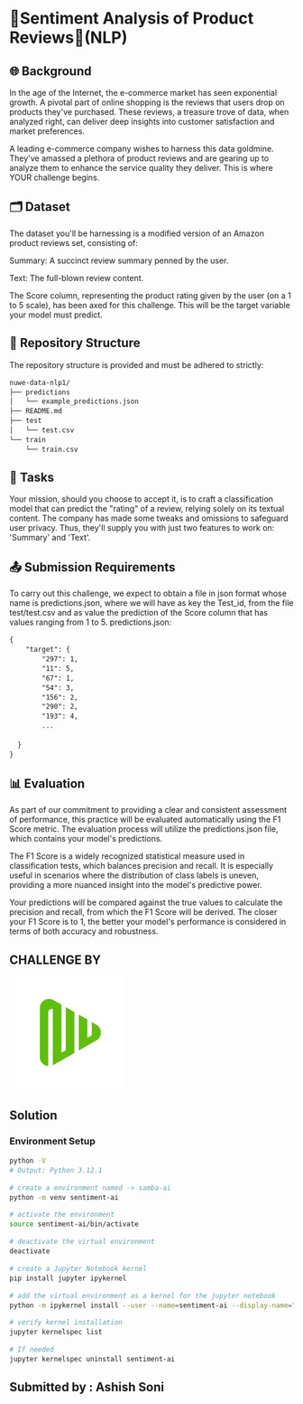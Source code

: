 # 🧠Sentiment Analysis of Product Reviews🌟(NLP)

## 🌐 Background

In the age of the Internet, the e-commerce market has seen exponential growth. A pivotal part of online shopping is the reviews that users drop on products they've purchased. These reviews, a treasure trove of data, when analyzed right, can deliver deep insights into customer satisfaction and market preferences.

A leading e-commerce company wishes to harness this data goldmine. They've amassed a plethora of product reviews and are gearing up to analyze them to enhance the service quality they deliver. This is where YOUR challenge begins.

## 🗂️ Dataset

The dataset you'll be harnessing is a modified version of an Amazon product reviews set, consisting of:

Summary: A succinct review summary penned by the user.

Text: The full-blown review content.

The Score column, representing the product rating given by the user (on a 1 to 5 scale), has been axed for this challenge. This will be the target variable your model must predict.

## 📂 Repository Structure

The repository structure is provided and must be adhered to strictly:

```markdown
nuwe-data-nlp1/
├── predictions
│   └── example_predictions.json
├── README.md
├── test
│   └── test.csv
└── train
    └── train.csv
```

## 🎯 Tasks

 Your mission, should you choose to accept it, is to craft a classification model that can predict the "rating" of a review, relying solely on its textual content. The company has made some tweaks and omissions to safeguard user privacy. Thus, they'll supply you with just two features to work on: 'Summary' and 'Text'.

## 📤 Submission Requirements

To carry out this challenge, we expect to obtain a file in json format whose name is predictions.json, where we will have as key the Test_id, from the file test/test.csv and as value the prediction of the Score column that has values ranging from 1 to 5. predictions.json:

```markdown
{
    "target": {
        "297": 1,
        "11": 5,
        "67": 1,
        "54": 3,
        "156": 2,
        "290": 2,
        "193": 4,
        ...

  }
}
```

## 📊 Evaluation

As part of our commitment to providing a clear and consistent assessment of performance, this practice will be evaluated automatically using the F1 Score metric. The evaluation process will utilize the predictions.json file, which contains your model's predictions.

The F1 Score is a widely recognized statistical measure used in classification tests, which balances precision and recall. It is especially useful in scenarios where the distribution of class labels is uneven, providing a more nuanced insight into the model's predictive power.

Your predictions will be compared against the true values to calculate the precision and recall, from which the F1 Score will be derived. The closer your F1 Score is to 1, the better your model's performance is considered in terms of both accuracy and robustness.

## CHALLENGE BY

![NUWE](/nuwe-logo.jpg)

## Solution

### Environment Setup

```bash
python -V
# Output: Python 3.12.1
```

```bash
# create a environment named -> samba-ai
python -m venv sentiment-ai
```

```bash
# activate the environment
source sentiment-ai/bin/activate
```

```bash
# deactivate the virtual environment
deactivate
```

```bash
# create a Jupyter Notebook kernel
pip install jupyter ipykernel
```

```bash
# add the virtual environment as a kernel for the jupyter notebook
python -m ipykernel install --user --name=sentiment-ai --display-name="Py3.12-sentiment-ai"
```

```bash
# verify kernel installation
jupyter kernelspec list
```

```bash
# If needed
jupyter kernelspec uninstall sentiment-ai
```

## Submitted by : Ashish Soni
